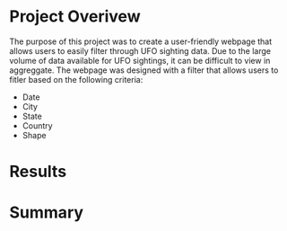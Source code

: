 # Project Overivew
The purpose of this project was to create a user-friendly webpage that allows users to easily filter through UFO sighting data. 
Due to the large volume of data available for UFO sightings, it can be difficult to view in aggreggate. The webpage was designed with a filter that allows users to fitler based on the following criteria:
 - Date
 - City
 - State
 - Country
 - Shape

# Results

# Summary